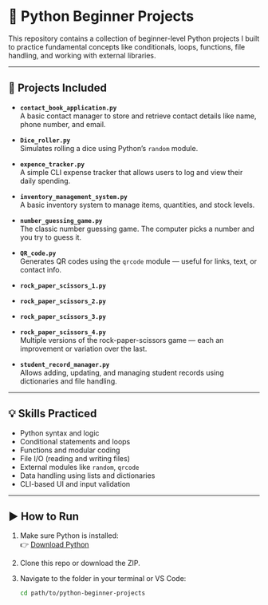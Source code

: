 # 🐍 Python Beginner Projects

This repository contains a collection of beginner-level Python projects I built to practice fundamental concepts like conditionals, loops, functions, file handling, and working with external libraries.

---

## 📁 Projects Included

- **`contact_book_application.py`**  
  A basic contact manager to store and retrieve contact details like name, phone number, and email.

- **`Dice_roller.py`**  
  Simulates rolling a dice using Python’s `random` module.

- **`expence_tracker.py`**  
  A simple CLI expense tracker that allows users to log and view their daily spending.

- **`inventory_management_system.py`**  
  A basic inventory system to manage items, quantities, and stock levels.

- **`number_guessing_game.py`**  
  The classic number guessing game. The computer picks a number and you try to guess it.

- **`QR_code.py`**  
  Generates QR codes using the `qrcode` module — useful for links, text, or contact info.

- **`rock_paper_scissors_1.py`**  
- **`rock_paper_scissors_2.py`**  
- **`rock_paper_scissors_3.py`**  
- **`rock_paper_scissors_4.py`**  
  Multiple versions of the rock-paper-scissors game — each an improvement or variation over the last.

- **`student_record_manager.py`**  
  Allows adding, updating, and managing student records using dictionaries and file handling.

---

## 💡 Skills Practiced

- Python syntax and logic
- Conditional statements and loops
- Functions and modular coding
- File I/O (reading and writing files)
- External modules like `random`, `qrcode`
- Data handling using lists and dictionaries
- CLI-based UI and input validation

---

## ▶️ How to Run

1. Make sure Python is installed:  
   👉 [Download Python](https://www.python.org/downloads/)

2. Clone this repo or download the ZIP.

3. Navigate to the folder in your terminal or VS Code:
   ```bash
   cd path/to/python-beginner-projects
